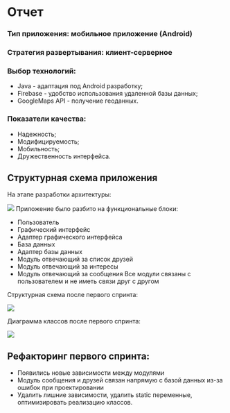 # Отчет
### Тип приложения: мобильное приложение (Android)
### Стратегия развертывания: клиент-серверное
### Выбор технологий: 
* Java - адаптация под Android разработку;
* Firebase - удобство использования удаленной базы данных;
* GoogleMaps API - получение геоданных.
### Показатели качества: 
* Надежность;
* Модифицируемость;
* Мобильность;
* Дружественность интерфейса.


## Структурная схема приложения
На этапе разработки архитектуры:

![](https://github.com/PcheLL/MAVERI/blob/master/Documentation/struct%20diograms/struct%20diagram%20before.jpg)
Приложение было разбито на функциональные блоки: 

* Пользователь
* Графический интерфейс
* Адаптер графического интерфейса
* База данных
* Адаптер базы данных
* Модуль отвечающий за список друзей
* Модуль отвечающий за интересы 
* Модуль отвечающий за сообщения
Все модули связаны с пользователем и не иметь связи друг с другом

Структурная схема после первого спринта:

![](https://github.com/PcheLL/MAVERI/blob/master/Documentation/struct%20diograms/struct%20diagram%20after.jpg)

Диаграмма классов после первого спринта: 

![](https://github.com/PcheLL/MAVERI/blob/master/Documentation/ClassDiagramm.jpg)

## Рефакторинг первого спринта:
* Появились новые зависимости между модулями 
* Модуль сообщения и друзей связан напрямую с базой данных из-за ошибок при проектировании
* Удалить лишние зависимости, удалить static переменные, оптимизировать реализацию классов.
